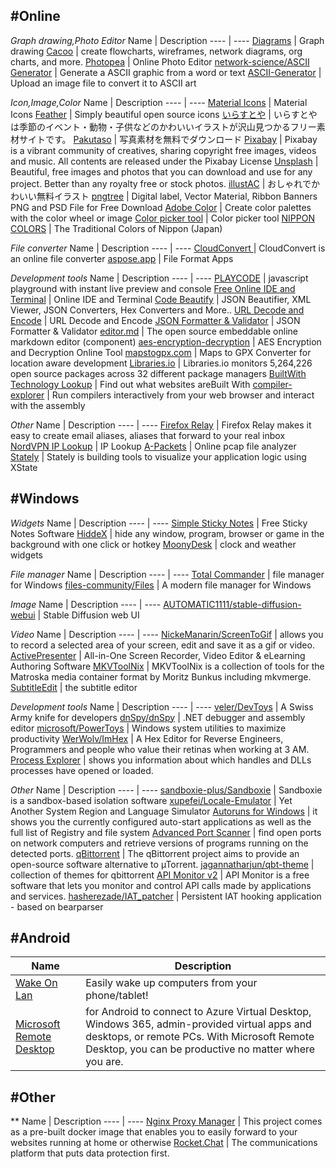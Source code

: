## #Online

*Graph drawing,Photo Editor*
Name | Description
---- | ----
[Diagrams](https://app.diagrams.net/) | Graph drawing 
[Cacoo](https://cacoo.com/) | create flowcharts, wireframes, network diagrams, org charts, and more.
[Photopea](https://www.photopea.com/) | Online Photo Editor
[network-science/ASCII Generator](http://www.network-science.de/ascii/) | Generate a ASCII graphic from a word or text
[ASCII-Generator](https://ascii-generator.site/) | Upload an image file to convert it to ASCII art

*Icon,Image,Color*
Name | Description
---- | ----
[Material Icons](https://fonts.google.com/icons?selected=Material+Icons) | Material Icons
[Feather](https://feathericons.com/) | Simply beautiful open source icons
[いらすとや](https://www.irasutoya.com/) | いらすとやは季節のイベント・動物・子供などのかわいいイラストが沢山見つかるフリー素材サイトです。
[Pakutaso](https://www.pakutaso.com/) | 写真素材を無料でダウンロード
[Pixabay](https://pixabay.com/) | Pixabay is a vibrant community of creatives, sharing copyright free images, videos and music. All contents are released under the Pixabay License
[Unsplash](https://unsplash.com/) | Beautiful, free images and photos that you can download and use for any project. Better than any royalty free or stock photos.
[illustAC](https://www.ac-illust.com/) | おしゃれでかわいい無料イラスト
[pngtree](https://pngtree.com) | Digital label, Vector Material, Ribbon Banners PNG and PSD File for Free Download
[Adobe Color](https://color.adobe.com/) | Create color palettes with the color wheel or image
[Color picker tool](https://developer.mozilla.org/zh-TW/docs/Web/CSS/CSS_Colors/Color_picker_tool) | Color picker tool
[NIPPON COLORS](https://nipponcolors.com/) | The Traditional Colors of Nippon (Japan)

*File converter*
Name | Description
---- | ----
[CloudConvert ](https://cloudconvert.com/) | CloudConvert is an online file converter
[aspose.app](https://www.aspose.app/) | File Format Apps

*Development tools*
Name | Description
---- | ----
[PLAYCODE](https://playcode.io/) | javascript playground with instant live preview and console
[Free Online IDE and Terminal](https://www.tutorialspoint.com/codingground.htm) | Online IDE and Terminal
[Code Beautify](https://codebeautify.org/) | JSON Beautifier, XML Viewer, JSON Converters, Hex Converters and More..
[URL Decode and Encode](https://www.urldecoder.org/) | URL Decode and Encode
[JSON Formatter & Validator](https://jsonformatter.curiousconcept.com/) | JSON Formatter & Validator
[editor.md](https://github.com/pandao/editor.md) | The open source embeddable online markdown editor (component)
[aes-encryption-decryption](https://www.devglan.com/online-tools/aes-encryption-decryption) | AES Encryption and Decryption Online Tool
[mapstogpx.com](https://mapstogpx.com/mobiledev.php) | Maps to GPX Converter for location aware development
[Libraries.io](https://libraries.io/) | Libraries.io monitors 5,264,226 open source packages across 32 different package managers
[BuiltWith Technology Lookup](https://builtwith.com/) | Find out what websites areBuilt With
[compiler-explorer](https://github.com/compiler-explorer/compiler-explorer) | Run compilers interactively from your web browser and interact with the assembly

*Other*
Name | Description
---- | ----
[Firefox Relay](https://relay.firefox.com/) | Firefox Relay⁩ makes it easy to create email aliases, aliases that forward to your real inbox
[NordVPN IP Lookup](https://nordvpn.com/zh-tw/ip-lookup/) | IP Lookup
[A-Packets](https://apackets.com/) | Online pcap file analyzer
[Stately](https://stately.ai/) | Stately is building tools to visualize your application logic using XState

## #Windows

*Widgets*
Name | Description
---- | ----
[Simple Sticky Notes](https://www.simplestickynotes.com/) | Free Sticky Notes Software
[HiddeX](http://dejavu.narod.ru/hiddex.html) | hide any window, program, browser or game in the background with one click or hotkey
[MoonyDesk](https://tottsunta.blogspot.com/search/label/MoonyDesk) | clock and weather widgets

*File manager*
Name | Description
---- | ----
[Total Commander](https://www.ghisler.com/) | file manager for Windows
[files-community/Files](https://github.com/files-community/Files) | A modern file manager for Windows

*Image*
Name | Description
---- | ----
[AUTOMATIC1111/stable-diffusion-webui](https://github.com/AUTOMATIC1111/stable-diffusion-webui) | Stable Diffusion web UI

*Video*
Name | Description
---- | ----
[NickeManarin/ScreenToGif](https://github.com/NickeManarin/ScreenToGif) | allows you to record a selected area of your screen, edit and save it as a gif or video.
[ActivePresenter](https://atomisystems.com/download/) | All-in-One Screen Recorder, Video Editor & eLearning Authoring Software
[MKVToolNix](https://mkvtoolnix.download/) | MKVToolNix is a collection of tools for the Matroska media container format by Moritz Bunkus including mkvmerge.
[SubtitleEdit](https://github.com/SubtitleEdit/subtitleedit) | the subtitle editor

*Development tools*
Name | Description
---- | ----
[veler/DevToys](https://github.com/veler/DevToys) | A Swiss Army knife for developers
[dnSpy/dnSpy](https://github.com/dnSpy/dnSpy) | .NET debugger and assembly editor
[microsoft/PowerToys](https://github.com/microsoft/PowerToys) | Windows system utilities to maximize productivity
[WerWolv/ImHex](https://github.com/WerWolv/ImHex) | A Hex Editor for Reverse Engineers, Programmers and people who value their retinas when working at 3 AM.
[Process Explorer](https://docs.microsoft.com/en-us/sysinternals/downloads/process-explorer) | shows you information about which handles and DLLs processes have opened or loaded.

*Other*
Name | Description
---- | ----
[sandboxie-plus/Sandboxie](https://github.com/sandboxie-plus/Sandboxie) | Sandboxie is a sandbox-based isolation software
[xupefei/Locale-Emulator](https://github.com/xupefei/Locale-Emulator) | Yet Another System Region and Language Simulator
[Autoruns for Windows](https://docs.microsoft.com/en-us/sysinternals/downloads/autoruns) | it shows you the currently configured auto-start applications as well as the full list of Registry and file system
[Advanced Port Scanner](https://www.advanced-port-scanner.com/tw/) | find open ports on network computers and retrieve versions of programs running on the detected ports.
[qBittorrent](https://www.qbittorrent.org/) | The qBittorrent project aims to provide an open-source software alternative to µTorrent.
[jagannatharjun/qbt-theme](https://github.com/jagannatharjun/qbt-theme) | collection of themes for qbittorrent
[API Monitor v2](http://www.rohitab.com/apimonitor) | API Monitor is a free software that lets you monitor and control API calls made by applications and services.
[hasherezade/IAT_patcher](https://github.com/hasherezade/IAT_patcher) | Persistent IAT hooking application - based on bearparser

## #Android
Name | Description
---- | ----
[Wake On Lan](https://play.google.com/store/apps/details?id=co.uk.mrwebb.wakeonlan&hl=zh_TW&gl=US) | Easily wake up computers from your phone/tablet!
[Microsoft Remote Desktop](https://play.google.com/store/apps/details?id=com.microsoft.rdc.androidx&hl=zh_TW&gl=US) | for Android to connect to Azure Virtual Desktop, Windows 365, admin-provided virtual apps and desktops, or remote PCs. With Microsoft Remote Desktop, you can be productive no matter where you are.

## #Other

**
Name | Description
---- | ----
[Nginx Proxy Manager](https://nginxproxymanager.com/) | This project comes as a pre-built docker image that enables you to easily forward to your websites running at home or otherwise
[Rocket.Chat](https://github.com/RocketChat/Rocket.Chat) | The communications platform that puts data protection first.
